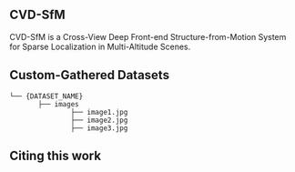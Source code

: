 ## CVD-SfM

CVD-SfM is a Cross-View Deep Front-end Structure-from-Motion System for Sparse Localization in Multi-Altitude Scenes.

## Custom-Gathered Datasets

```
└── {DATASET_NAME}
       ├── images
               ├── image1.jpg
               ├── image2.jpg
               ├── image3.jpg
```  

## Citing this work

